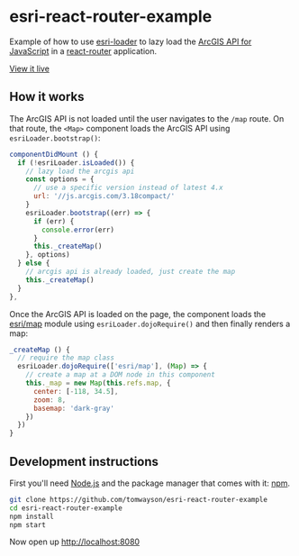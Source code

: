 # esri-react-router-example
Example of how to use [esri-loader](https://github.com/tomwayson/esri-loader) to lazy load the [ArcGIS API for JavaScript](https://developers.arcgis.com/javascript/) in a [react-router](https://github.com/reactjs/react-router-tutorial) application.

[View it live](https://tomwayson.github.io/esri-react-router-example)

## How it works
The ArcGIS API is not loaded until the user navigates to the `/map` route. On that route, the `<Map>` component loads the ArcGIS API using `esriLoader.bootstrap()`:
```js
componentDidMount () {
  if (!esriLoader.isLoaded()) {
    // lazy load the arcgis api
    const options = {
      // use a specific version instead of latest 4.x
      url: '//js.arcgis.com/3.18compact/'
    }
    esriLoader.bootstrap((err) => {
      if (err) {
        console.error(err)
      }
      this._createMap()
    }, options)
  } else {
    // arcgis api is already loaded, just create the map
    this._createMap()
  }
},
```

Once the ArcGIS API is loaded on the page, the component loads the [esri/map](https://developers.arcgis.com/javascript/3/jsapi/map-amd.html) module using `esriLoader.dojoRequire()` and then finally renders a map:
```js
_createMap () {
  // require the map class
  esriLoader.dojoRequire(['esri/map'], (Map) => {
    // create a map at a DOM node in this component
    this._map = new Map(this.refs.map, {
      center: [-118, 34.5],
      zoom: 8,
      basemap: 'dark-gray'
    })
  })
}
```

## Development instructions
First you'll need [Node.js](https://nodejs.org) and the package manager
that comes with it: [npm](https://www.npmjs.com/).

```bash
git clone https://github.com/tomwayson/esri-react-router-example
cd esri-react-router-example
npm install
npm start
```

Now open up [http://localhost:8080](http://localhost:8080)
